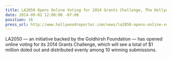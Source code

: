 ```yaml
---
title: LA2050 Opens Online Voting for 2014 Grants Challenge, The Hollywood Reporter
date: 2014-09-02 12:00:00 -07:00
position: 16
press_url: http://www.hollywoodreporter.com/news/la2050-opens-online-voting-2014-729662
---
```


LA2050 — an initiative backed by the Goldhirsh Foundation — has opened online voting for its 2014 Grants Challenge, which will see a total of $1 million doled out and distributed evenly among 10 winning submissions.
